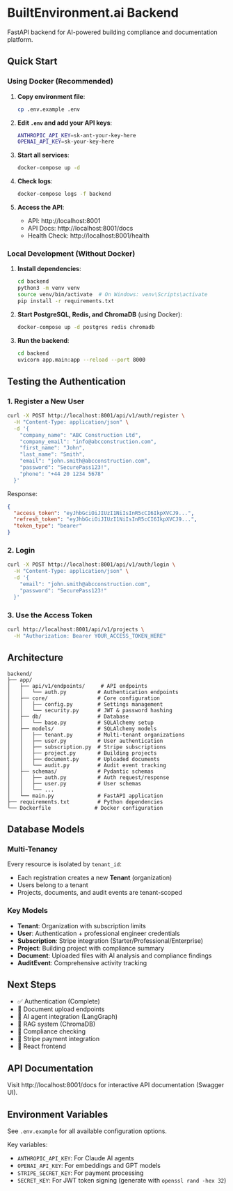 # BuiltEnvironment.ai Backend

FastAPI backend for AI-powered building compliance and documentation platform.

## Quick Start

### Using Docker (Recommended)

1. **Copy environment file**:
   ```bash
   cp .env.example .env
   ```

2. **Edit `.env` and add your API keys**:
   ```bash
   ANTHROPIC_API_KEY=sk-ant-your-key-here
   OPENAI_API_KEY=sk-your-key-here
   ```

3. **Start all services**:
   ```bash
   docker-compose up -d
   ```

4. **Check logs**:
   ```bash
   docker-compose logs -f backend
   ```

5. **Access the API**:
   - API: http://localhost:8001
   - API Docs: http://localhost:8001/docs
   - Health Check: http://localhost:8001/health

### Local Development (Without Docker)

1. **Install dependencies**:
   ```bash
   cd backend
   python3 -m venv venv
   source venv/bin/activate  # On Windows: venv\Scripts\activate
   pip install -r requirements.txt
   ```

2. **Start PostgreSQL, Redis, and ChromaDB** (using Docker):
   ```bash
   docker-compose up -d postgres redis chromadb
   ```

3. **Run the backend**:
   ```bash
   cd backend
   uvicorn app.main:app --reload --port 8000
   ```

## Testing the Authentication

### 1. Register a New User

```bash
curl -X POST http://localhost:8001/api/v1/auth/register \
  -H "Content-Type: application/json" \
  -d '{
    "company_name": "ABC Construction Ltd",
    "company_email": "info@abcconstruction.com",
    "first_name": "John",
    "last_name": "Smith",
    "email": "john.smith@abcconstruction.com",
    "password": "SecurePass123!",
    "phone": "+44 20 1234 5678"
  }'
```

Response:
```json
{
  "access_token": "eyJhbGciOiJIUzI1NiIsInR5cCI6IkpXVCJ9...",
  "refresh_token": "eyJhbGciOiJIUzI1NiIsInR5cCI6IkpXVCJ9...",
  "token_type": "bearer"
}
```

### 2. Login

```bash
curl -X POST http://localhost:8001/api/v1/auth/login \
  -H "Content-Type: application/json" \
  -d '{
    "email": "john.smith@abcconstruction.com",
    "password": "SecurePass123!"
  }'
```

### 3. Use the Access Token

```bash
curl http://localhost:8001/api/v1/projects \
  -H "Authorization: Bearer YOUR_ACCESS_TOKEN_HERE"
```

## Architecture

```
backend/
├── app/
│   ├── api/v1/endpoints/     # API endpoints
│   │   └── auth.py          # Authentication endpoints
│   ├── core/                # Core configuration
│   │   ├── config.py        # Settings management
│   │   └── security.py      # JWT & password hashing
│   ├── db/                  # Database
│   │   └── base.py          # SQLAlchemy setup
│   ├── models/              # SQLAlchemy models
│   │   ├── tenant.py        # Multi-tenant organizations
│   │   ├── user.py          # User authentication
│   │   ├── subscription.py  # Stripe subscriptions
│   │   ├── project.py       # Building projects
│   │   ├── document.py      # Uploaded documents
│   │   └── audit.py         # Audit event tracking
│   ├── schemas/             # Pydantic schemas
│   │   ├── auth.py          # Auth request/response
│   │   ├── user.py          # User schemas
│   │   └── ...
│   └── main.py              # FastAPI application
├── requirements.txt         # Python dependencies
└── Dockerfile              # Docker configuration
```

## Database Models

### Multi-Tenancy
Every resource is isolated by `tenant_id`:
- Each registration creates a new **Tenant** (organization)
- Users belong to a tenant
- Projects, documents, and audit events are tenant-scoped

### Key Models
- **Tenant**: Organization with subscription limits
- **User**: Authentication + professional engineer credentials
- **Subscription**: Stripe integration (Starter/Professional/Enterprise)
- **Project**: Building project with compliance summary
- **Document**: Uploaded files with AI analysis and compliance findings
- **AuditEvent**: Comprehensive activity tracking

## Next Steps

- ✅ Authentication (Complete)
- 🚧 Document upload endpoints
- 🚧 AI agent integration (LangGraph)
- 🚧 RAG system (ChromaDB)
- 🚧 Compliance checking
- 🚧 Stripe payment integration
- 🚧 React frontend

## API Documentation

Visit http://localhost:8001/docs for interactive API documentation (Swagger UI).

## Environment Variables

See `.env.example` for all available configuration options.

Key variables:
- `ANTHROPIC_API_KEY`: For Claude AI agents
- `OPENAI_API_KEY`: For embeddings and GPT models
- `STRIPE_SECRET_KEY`: For payment processing
- `SECRET_KEY`: For JWT token signing (generate with `openssl rand -hex 32`)
